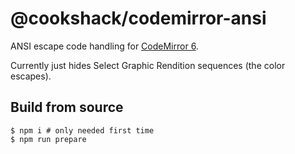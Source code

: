 # @cookshack/codemirror-ansi

ANSI escape code handling for [CodeMirror 6](https://codemirror.net/).

Currently just hides Select Graphic Rendition sequences (the color escapes).

## Build from source

```
$ npm i # only needed first time
$ npm run prepare
```
